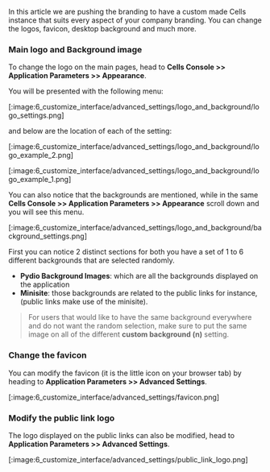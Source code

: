 In this article we are pushing the branding to have a custom made Cells instance that suits every aspect of your company branding. You can change the logos, favicon, desktop background and much more.

### Main logo and Background image

To change the logo on the main pages, head to **Cells Console >> Application Parameters >> Appearance**.

You will be presented with the following menu:

[:image:6_customize_interface/advanced_settings/logo_and_background/logo_settings.png]

and below are the location of each of the setting:

[:image:6_customize_interface/advanced_settings/logo_and_background/logo_example_2.png]

[:image:6_customize_interface/advanced_settings/logo_and_background/logo_example_1.png]

You can also notice that the backgrounds are mentioned, while in the same **Cells Console >> Application Parameters >> Appearance** scroll down and you will see this menu.

[:image:6_customize_interface/advanced_settings/logo_and_background/background_settings.png]

First you can notice 2 distinct sections for both you have a set of 1 to 6 different backgrounds that are selected randomly.

- **Pydio Background Images**: which are all the backgrounds displayed on the application
- **Minisite**: those backgrounds are related to the public links for instance, (public links make use of the minisite).

> For users that would like to have the same background everywhere and do not want the random selection, make sure to put the same image on all of the different **custom background (n)** setting.

### Change the favicon

You can modify the favicon (it is the little icon on your browser tab) by heading to **Application Parameters >> Advanced Settings**.

[:image:6_customize_interface/advanced_settings/favicon.png]

### Modify the public link logo

The logo displayed on the public links can also be modified, head to **Application Parameters >> Advanced Settings**.

[:image:6_customize_interface/advanced_settings/public_link_logo.png]
